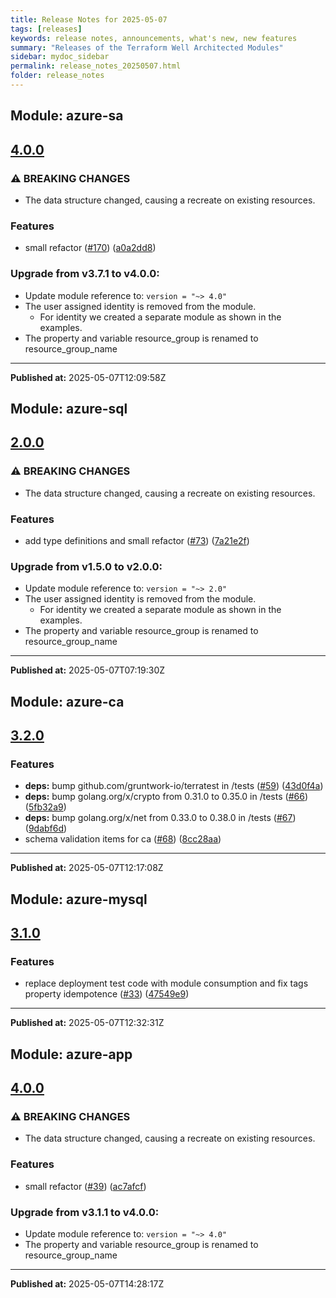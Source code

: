 ```yaml
---
title: Release Notes for 2025-05-07
tags: [releases]
keywords: release notes, announcements, what's new, new features
summary: "Releases of the Terraform Well Architected Modules"
sidebar: mydoc_sidebar
permalink: release_notes_20250507.html
folder: release_notes
---
```


## Module: azure-sa
## [4.0.0](https://github.com/CloudNationHQ/terraform-azure-sa/releases/tag/v4.0.0)


### ⚠ BREAKING CHANGES

* The data structure changed, causing a recreate on existing resources.

### Features

* small refactor ([#170](https://github.com/CloudNationHQ/terraform-azure-sa/issues/170)) ([a0a2dd8](https://github.com/CloudNationHQ/terraform-azure-sa/commit/a0a2dd8f86d1c112af8f7fee501fabe281d2eab4))

### Upgrade from v3.7.1 to v4.0.0:

- Update module reference to: `version = "~> 4.0"`
- The user assigned identity is removed from the module.
  - For identity we created a separate module as shown in the examples.
- The property and variable resource_group is renamed to resource_group_name

---

**Published at:** 2025-05-07T12:09:58Z

## Module: azure-sql
## [2.0.0](https://github.com/CloudNationHQ/terraform-azure-sql/releases/tag/v2.0.0)


### ⚠ BREAKING CHANGES

* The data structure changed, causing a recreate on existing resources.

### Features

* add type definitions and small refactor ([#73](https://github.com/CloudNationHQ/terraform-azure-sql/issues/73)) ([7a21e2f](https://github.com/CloudNationHQ/terraform-azure-sql/commit/7a21e2f77bd7c3958b9611d8eb49c65d375563e5))

### Upgrade from v1.5.0 to v2.0.0:

- Update module reference to: `version = "~> 2.0"`
- The user assigned identity is removed from the module.
  - For identity we created a separate module as shown in the examples.
- The property and variable resource_group is renamed to resource_group_name

---

**Published at:** 2025-05-07T07:19:30Z

## Module: azure-ca
## [3.2.0](https://github.com/CloudNationHQ/terraform-azure-ca/releases/tag/v3.2.0)


### Features

* **deps:** bump github.com/gruntwork-io/terratest in /tests ([#59](https://github.com/CloudNationHQ/terraform-azure-ca/issues/59)) ([43d0f4a](https://github.com/CloudNationHQ/terraform-azure-ca/commit/43d0f4a32496eb777c5397b69ceb859ff1a80c25))
* **deps:** bump golang.org/x/crypto from 0.31.0 to 0.35.0 in /tests ([#66](https://github.com/CloudNationHQ/terraform-azure-ca/issues/66)) ([5fb32a9](https://github.com/CloudNationHQ/terraform-azure-ca/commit/5fb32a9c83727eba0bc35d2861b0cafe7401cc46))
* **deps:** bump golang.org/x/net from 0.33.0 to 0.38.0 in /tests ([#67](https://github.com/CloudNationHQ/terraform-azure-ca/issues/67)) ([9dabf6d](https://github.com/CloudNationHQ/terraform-azure-ca/commit/9dabf6d845b6a5e9cb0e66b0ee11938bcc740221))
* schema validation items for ca ([#68](https://github.com/CloudNationHQ/terraform-azure-ca/issues/68)) ([8cc28aa](https://github.com/CloudNationHQ/terraform-azure-ca/commit/8cc28aaa890f9d8d55a1c810c7d9203ef2669da4))

---

**Published at:** 2025-05-07T12:17:08Z

## Module: azure-mysql
## [3.1.0](https://github.com/CloudNationHQ/terraform-azure-mysql/releases/tag/v3.1.0)


### Features

* replace deployment test code with module consumption and fix tags property idempotence ([#33](https://github.com/CloudNationHQ/terraform-azure-mysql/issues/33)) ([47549e9](https://github.com/CloudNationHQ/terraform-azure-mysql/commit/47549e90d87a02112dd2e90f363365a7a4c4e8c1))

---

**Published at:** 2025-05-07T12:32:31Z

## Module: azure-app
## [4.0.0](https://github.com/CloudNationHQ/terraform-azure-app/releases/tag/v4.0.0)


### ⚠ BREAKING CHANGES

* The data structure changed, causing a recreate on existing resources.

### Features

* small refactor ([#39](https://github.com/CloudNationHQ/terraform-azure-app/issues/39)) ([ac7afcf](https://github.com/CloudNationHQ/terraform-azure-app/commit/ac7afcf18eb768449073734907565929b35148ad))

### Upgrade from v3.1.1 to v4.0.0:

- Update module reference to: `version = "~> 4.0"`
- The property and variable resource_group is renamed to resource_group_name

---

**Published at:** 2025-05-07T14:28:17Z

